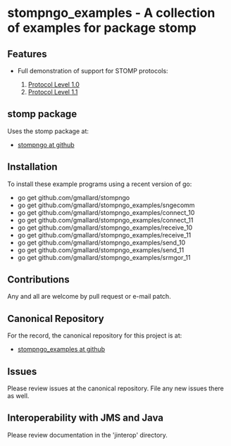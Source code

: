 # stompngo_examples - A collection of examples for package stomp #

## Features ##

* Full demonstration of support for STOMP protocols:

    1. [Protocol Level 1.0](http://stomp.github.com/stomp-specification-1.0.html)
    2. [Protocol Level 1.1](http://stomp.github.com/stomp-specification-1.1.html)

## stomp package ##

Uses the stomp package at:

* [stompngo at github](https://github.com/gmallard/stompngo)

## Installation ##

To install these example programs using a recent version of go:

* go get  github.com/gmallard/stompngo
* go get  github.com/gmallard/stompngo_examples/sngecomm
* go get  github.com/gmallard/stompngo_examples/connect_10
* go get  github.com/gmallard/stompngo_examples/connect_11
* go get  github.com/gmallard/stompngo_examples/receive_10
* go get  github.com/gmallard/stompngo_examples/receive_11
* go get  github.com/gmallard/stompngo_examples/send_10
* go get  github.com/gmallard/stompngo_examples/send_11
* go get  github.com/gmallard/stompngo_examples/srmgor_11

## Contributions ##

Any and all are welcome by pull request or e-mail patch.

## Canonical Repository ##

For the record, the canonical repository for this project is at:

* [stompngo_examples at github](https://github.com/gmallard/stompngo_examples)

## Issues ##

Please review issues at the canonical repository.  File any new issues there as
well.

## Interoperability with JMS and Java ##

Please review documentation in the 'jinterop' directory.

